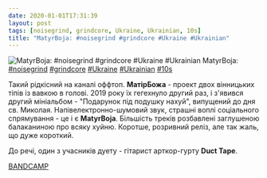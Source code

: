 ```yaml
---
date: 2020-01-01T17:31:39
layout: post
tags: [noisegrind, grindcore, Ukraine, Ukrainian, 10s]
title: "MatyrBoja: #noisegrind #grindcore #Ukraine #Ukrainian"
---
```

![MatyrBoja: #noisegrind #grindcore #Ukraine #Ukrainian](https://res.cloudinary.com/vast-space-unexplored/image/upload/photos/photo_841_01-01-2020_17-31-39.jpg)
MatyrBoja: [#noisegrind](/tags/#noisegrind) [#grindcore](/tags/#grindcore) [#Ukraine](/tags/#Ukraine) [#Ukrainian](/tags/#Ukrainian) [#10s](/tags/#10s)

Такий рідкісний на каналі оффтоп. **МатірБожа** - проект двох вінницьких тіпів із вавкою в голові. 2019 року їх гегехнуло другий раз, і з&#39;явився другий мініальбом - &quot;Подарунок під подушку нахуй&quot;, випущений до дня св. Миколая. Напівелектронно-шумовий звук, страшні воплі соціального спрямування - це і є **MatyrBoja**. Більшість треків розбавлені заглушеною балаканиною про всяку хуйню. Коротше, розривний реліз, але так жаль, що дуже короткий.

До речі, один з учасників дуету - гітарист арткор-гурту **Duct Tape**.

[BANDCAMP](https://matyrboja.bandcamp.com/album/podarunok-pid-podushku-nahui)